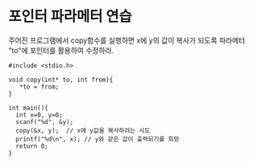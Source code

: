 
# 포인터 파라메터 연습

주어진 프로그램에서 copy함수를 실행하면 x에 y의 값이
복사가 되도록 파라메터 "to"에 포인터를 활용하여 수정하라.

```
#include <stdio.h>

void copy(int* to, int from){
   *to = from;
}

int main(){
  int x=0, y=0;
  scanf("%d", &y);
  copy(&x, y);  // x에 y값을 복사하려는 시도
  printf("%d\n", x); // y와 같은 값이 출력되기를 희망
  return 0;
}

```